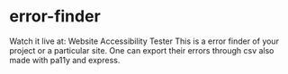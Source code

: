 # error-finder

Watch it live at: 
Website Accessibility Tester
This is a error finder of your project or a particular site. 
One can export their errors through csv also
made with pa11y and express.
